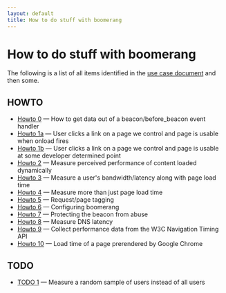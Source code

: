 ```yaml
---
layout: default
title: How to do stuff with boomerang
---
```


How to do stuff with boomerang
==============================

The following is a list of all items identified in the [use case
document](../use-cases.html) and then some.

HOWTO
-----

-   [Howto 0](howto-0.html) — How to get data out of a
    beacon/before\_beacon event handler
-   [Howto 1a](howto-1a-page%231.html) — User clicks a link on a page we
    control and page is usable when onload fires
-   [Howto 1b](howto-1b-page%231.html) — User clicks a link on a page we
    control and page is usable at some developer determined point
-   [Howto 2](howto-2.html) — Measure perceived performance of content
    loaded dynamically
-   [Howto 3](howto-3.html) — Measure a user's bandwidth/latency along
    with page load time
-   [Howto 4](howto-4.html) — Measure more than just page load time
-   [Howto 5](howto-5.html) — Request/page tagging
-   [Howto 6](howto-6.html) — Configuring boomerang
-   [Howto 7](howto-7.html) — Protecting the beacon from abuse
-   [Howto 8](howto-8.html) — Measure DNS latency
-   [Howto 9](howto-9.html) — Collect performance data from the W3C
    Navigation Timing API
-   [Howto 10](howto-10-page%231.html) — Load time of a page prerendered
    by Google Chrome

TODO
----

-   [TODO 1](../TODO.html) — Measure a random sample of users instead of
    all users
